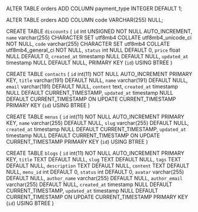 ALTER TABLE orders
ADD COLUMN payment_type INTEGER DEFAULT 1;

ALTER TABLE orders
ADD COLUMN code VARCHAR(255) NULL;


CREATE TABLE `discounts`  (
  `id` int UNSIGNED NOT NULL AUTO_INCREMENT,
  `name` varchar(255) CHARACTER SET utf8mb4 COLLATE utf8mb4_unicode_ci NOT NULL,
  `code` varchar(255) CHARACTER SET utf8mb4 COLLATE utf8mb4_general_ci NOT NULL,
  `status` int NULL DEFAULT 0,
  `price` float NULL DEFAULT 0,
  `created_at` timestamp NULL DEFAULT NULL,
  `updated_at` timestamp NULL DEFAULT NULL,
  PRIMARY KEY (`id`) USING BTREE
)


CREATE TABLE `contacts` (
  `id` int(11) NOT NULL AUTO_INCREMENT PRIMARY KEY,
  `title` varchar(191) DEFAULT NULL,
  `name` varchar(191) DEFAULT NULL,
  `email` varchar(191) DEFAULT NULL,
  `content` text,
  `created_at` timestamp NULL DEFAULT CURRENT_TIMESTAMP,
  `updated_at` timestamp NULL DEFAULT CURRENT_TIMESTAMP ON UPDATE CURRENT_TIMESTAMP
  PRIMARY KEY (`id`) USING BTREE
)

CREATE TABLE `menus` (
  `id` int(11) NOT NULL AUTO_INCREMENT PRIMARY KEY,
  `name` varchar(255) DEFAULT NULL,
  `slug` varchar(255) DEFAULT NULL,
  `created_at` timestamp NULL DEFAULT CURRENT_TIMESTAMP,
  `updated_at` timestamp NULL DEFAULT CURRENT_TIMESTAMP ON UPDATE CURRENT_TIMESTAMP
  PRIMARY KEY (`id`) USING BTREE
)

CREATE TABLE `blogs` (
  `id` int(11) NOT NULL AUTO_INCREMENT PRIMARY KEY,
  `title` TEXT DEFAULT NULL,
  `slug` TEXT DEFAULT NULL,
  `tags` TEXT DEFAULT NULL,
  `description` TEXT DEFAULT NULL,
  `content` TEXT DEFAULT NULL,
  `menu_id` int DEFAULT 0,
  `status` int DEFAULT 0,
  `avatar` varchar(255) DEFAULT NULL,
  `author_name` varchar(255) DEFAULT NULL,
  `author_email` varchar(255) DEFAULT NULL,
  `created_at` timestamp NULL DEFAULT CURRENT_TIMESTAMP,
  `updated_at` timestamp NULL DEFAULT CURRENT_TIMESTAMP ON UPDATE CURRENT_TIMESTAMP
  PRIMARY KEY (`id`) USING BTREE
)
